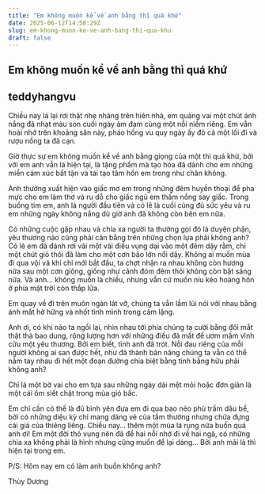```yaml
---
title: "Em không muốn kể về anh bằng thì quá khứ"
date: 2025-06-12T14:58:29Z
slug: em-khong-muon-ke-ve-anh-bang-thi-qua-khu
draft: false
---
```


## Em không muốn kể về anh bằng thì quá khứ

## teddyhangvu

Chiều nay lá lại rơi thật nhẹ nhàng trên hiên nhà, em quàng vai một chút ánh nắng đã nhạt màu son cuối ngày ảm đạm cùng một nỗi niềm riêng. Em vẫn hoài nhớ trên khoảng sân này, pháo hồng vu quy ngày ấy đỏ cả một lối đi và rượu nồng ta đã cạn.
 

 
Giờ thực sự em không muốn kể về anh bằng giọng của một thì quá khứ, bởi với em anh vẫn là hiện tại, là tặng phẩm mà tạo hóa đã dành cho em những miền cảm xúc bất tận và tái tạo tâm hồn em trong như chân không.
 
Anh thường xuất hiện vào giấc mơ em trong những đêm huyền thoại để pha mực cho em làm thơ và ru dỗ cho giấc ngủ em thấm nồng say giấc. Trong buồng tim em, anh là người đầu tiên và có lẽ là cuối cùng đủ sức yêu và ru em những ngày không nắng dù giờ anh đã không còn bên em nữa.
 
Có những cuộc gặp nhau và chia xa người ta thường gọi đó là duyện phận, yêu thương nào cũng phải cân bằng trên những chọn lựa phải không anh? Có lẽ em đã đánh rơi vãi một vài điều vụng dại vào một đêm dậy rằm, chỉ một chút gió thôi đã làm cho một cơn bão lớn nổi dậy.
Không ai muốn mùa đi qua vội vã khi chỉ mới bắt đầu, ta chợt nhận ra nhau không còn hương nữa sau một cơn giông, giống như cánh đóm đêm thôi không còn bật sáng nữa.
Và anh… không muốn là chiều, nhưng vẫn cứ muốn níu kéo hoàng hôn ở phía mặt trời còn thắp lửa.
 
Em quay về đi trên muôn ngàn lát vỡ, chúng ta vẫn lầm lũi nói với nhau bằng ánh mắt hờ hững và nhốt tình mình trong câm lặng.
 
Anh ơi, có khi nào ta ngồi lại, nhìn nhau tới phía chúng ta cười bằng đôi mắt thật thà bao dung, rộng lượng hơn với những điều đã mất để ươm mầm vĩnh cữu một yêu thương. Bởi em biết, tình anh đã trót. Nỗi đau riêng của mỗi người không ai san được hết, như đã thành bản năng chúng ta vẫn có thể nắm tay nhau đi hết một đoạn đường chia biệt bằng tình bằng hữu phải không anh?
 
Chỉ là một bờ vai cho em tựa sau những ngày dài mệt mỏi hoặc đơn giản là một cái ôm siết chặt trong mùa gió bấc.
 
 
Em chỉ cần có thế là đủ bình yên đưa em đi qua bao nẻo phù trầm dâu bể, bởi có những diệu kỳ chỉ mang dáng vẻ của tầm thường nhưng chứa đựng cái giá của thiêng liêng.
Chiều nay… thêm một mùa lá rụng nữa buồn quá anh ơi! Em một đời thô vụng nên đã để hai nỗi nhớ đi về hai ngã, có những chia xa không phải là hình nhưng cũng muốn để lại dáng…
Bởi anh mãi là thì hiện tại trong em.
 
P/S: Hôm nay em có làm anh buồn không anh?
 
Thùy Dương